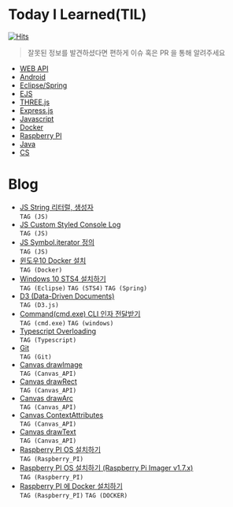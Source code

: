 # Today I Learned(TIL)

[![Hits](https://hits.seeyoufarm.com/api/count/incr/badge.svg?url=https%3A%2F%2Fgithub.com%2Fqrry12b&count_bg=%2379C83D&title_bg=%23555555&icon=&icon_color=%23E7E7E7&title=hits&edge_flat=false)](https://hits.seeyoufarm.com)

> 잘못된 정보를 발견하셨다면 편하게 이슈 혹은 PR 을 통해 알려주세요

* [WEB API](./WEB_API/README.md)
* [Android](./Android/README.md)
* [Eclipse/Spring](./Spring/README.md)
* [EJS](./EJS/README.md)
* [THREE.js](./THREE_JS/README.md)
* [Express.js](./Express_JS/README.md)
* [Javascript](./JavaScript/README.md)
* [Docker](./Docker/README.md)
* [Raspberry PI](./RaspberryPi/README.md)
* [Java](./Java/README.md)
* [CS](./CS/README.md)

# Blog
* [JS String 리터럴, 생성자](https://qrry12b.blogspot.com/2022/03/js-string.html) <br/>`TAG (JS)`   
* [JS Custom Styled Console Log](https://qrry12b.blogspot.com/2022/03/jscustomstyledconsolelog.html)<br/>`TAG (JS)`
* [JS Symbol.iterator 정의](https://qrry12b.blogspot.com/2022/03/js-symbol-iterator.html)<br/>`TAG (JS)`
* [윈도우10 Docker 설치](https://qrry12b.blogspot.com/2022/03/window10-docker-instll.html)<br/>`TAG (Docker)`
* [Windows 10 STS4 설치하기](https://qrry12b.blogspot.com/2022/03/windows-10-sts4-install.html)<br/>`TAG (Eclipse)`  `TAG (STS4)`  `TAG (Spring)`
* [D3 (Data-Driven Documents)](https://qrry12b.blogspot.com/2022/03/d3-data-driven-documents.html)<br/>`TAG (D3.js)`
* [Command(cmd.exe) CLI 인자 전달받기](https://qrry12b.blogspot.com/2022/03/blog-post.html)<br/>`TAG (cmd.exe)`  `TAG (windows)`
* [Typescript Overloading](https://qrry12b.blogspot.com/2022/03/typescript-overloading.html)<br/>`TAG (Typescript)`
* [Git](https://qrry12b.blogspot.com/2022/03/git.html)<br/>`TAG (Git)`
* [Canvas drawImage](https://qrry12b.blogspot.com/2022/03/canvas-drawimage.html)<br/>`TAG (Canvas_API)`
* [Canvas drawRect](https://qrry12b.blogspot.com/2022/03/canvas-drawrect.html)<br/>`TAG (Canvas_API)`
* [Canvas drawArc](https://qrry12b.blogspot.com/2022/03/canvas-drawarc.html)<br/>`TAG (Canvas_API)`
* [Canvas ContextAttributes](https://qrry12b.blogspot.com/2022/03/canvas-contextattributes.html)<br/>`TAG (Canvas_API)`
* [Canvas drawText](https://qrry12b.blogspot.com/2022/03/canvas-drawtext.html)<br/>`TAG (Canvas_API)`
* [Raspberry PI OS 설치하기](https://qrry12b.blogspot.com/2022/04/raspberry-pi-os.html)<br/>`TAG (Raspberry_PI)`
* [Raspberry PI OS 설치하기 (Raspberry Pi Imager v1.7.x)](https://qrry12b.blogspot.com/2022/04/raspberrypi-install.html)<br/>`TAG (Raspberry_PI)`
* [Raspberry PI 에 Docker 설치하기](https://qrry12b.blogspot.com/2022/04/raspberry-pi-docker.html)<br/>`TAG (Raspberry_PI)`  `TAG (DOCKER)`